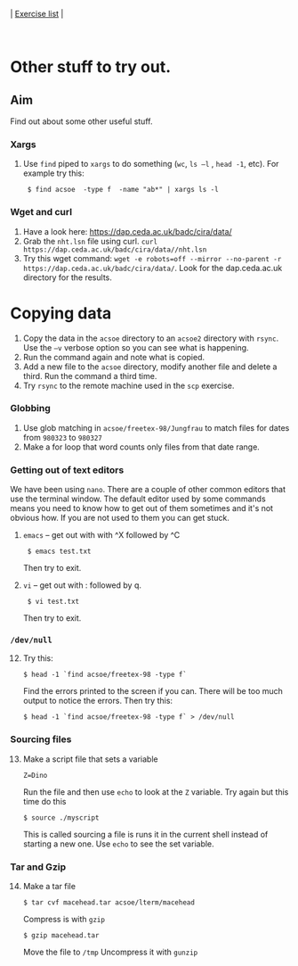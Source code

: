 | [Exercise list](shell_exercise_index.md) |

 
# Other stuff to try out.

## Aim
Find out about some other useful stuff.

### Xargs

1. Use `find` piped to `xargs` to do something (`wc`, `ls –l` , `head -1`, etc). For example try this:

        $ find acsoe  -type f  -name "ab*" | xargs ls -l
        
### Wget and curl

1. Have a look here: https://dap.ceda.ac.uk/badc/cira/data/ 
2. Grab the `nht.lsn` file using curl. `curl https://dap.ceda.ac.uk/badc/cira/data//nht.lsn`
3. Try this wget command: `wget -e robots=off --mirror --no-parent -r https://dap.ceda.ac.uk/badc/cira/data/`. Look for the dap.ceda.ac.uk directory for the results.

# Copying data

1. Copy the data in the `acsoe` directory to an `acsoe2` directory with `rsync`. Use the `–v` verbose option so you can see what is happening.
2. Run the command again and note what is copied.
3. Add a new file to the `acsoe` directory, modify another file and delete a third. Run the command a third time. 
4. Try `rsync` to the remote machine used in the `scp` exercise. 

### Globbing

1. Use glob matching in `acsoe/freetex-98/Jungfrau` to match files for dates from `980323` to `980327`
2. Make a for loop that word counts only files from that date range. 

### Getting out of text editors

We have been using `nano`. There are a couple of other common editors that use the terminal window. 
The default editor used by some commands means you need to know how to get out of them sometimes and 
it's not obvious how.  If you are not used to them you can get stuck.

1. `emacs` – get out with with ^X followed by ^C 

        $ emacs test.txt
    
    Then try to exit.

2. `vi` – get out with : followed by q. 

        $ vi test.txt

    Then try to exit.

### `/dev/null`

12. Try this:

        $ head -1 `find acsoe/freetex-98 -type f` 

    Find the errors printed to the screen if you can. There will be too much output to notice the errors. Then try this:

        $ head -1 `find acsoe/freetex-98 -type f` > /dev/null

### Sourcing files

13. Make a script file that sets a variable

        Z=Dino 

    Run the file and then use `echo` to look at the `Z` variable. Try again but this time do this

        $ source ./myscript

    This is called sourcing a file is runs it in the current shell instead of starting a new one. Use `echo` to see 
    the set variable. 

### Tar and Gzip

14. Make a tar file

        $ tar cvf macehead.tar acsoe/lterm/macehead

    Compress is with `gzip`

        $ gzip macehead.tar 

    Move the file to `/tmp`
    Uncompress it with `gunzip`


